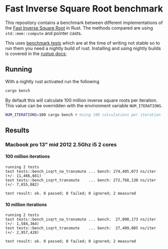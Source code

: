 
Fast Inverse Square Root benchmark
=================================

This repository contains a benchmark between different implementations of the [Fast Inverse Square Root](https://en.wikipedia.org/wiki/Fast_inverse_square_root) in Rust. The methods compared are using `std::mem::compute` and pointer casts.

This uses [benchmark tests](https://doc.rust-lang.org/book/benchmark-tests.html) which are at the time of writing not stable so to run them you need a nightly build of rust. Installing and using nightly builds is covered in the [rustup docs](https://github.com/rust-lang-nursery/rustup.rs#working-with-nightly-rust);


Running
-------

With a nightly rust activated run the following

```bash
cargo bench
```

By default this will calculate 100 million inverse square roots per iteration. This value can be overridden with the environment variable `NUM_ITERATIONS`.

```bash
NUM_ITERATIONS=100 cargo bench # Using 100 calculations per iteration
```


Results
-------

### Macbook pro 13" mid 2012 2.5Ghz i5 2 cores



#### 100 million iterations

```
running 2 tests
test tests::bench_isqrt_no_transmute ... bench: 274,405,073 ns/iter (+/- 11,466,661)
test tests::bench_isqrt_transmute    ... bench: 272,768,130 ns/iter (+/- 7,655,082)

test result: ok. 0 passed; 0 failed; 0 ignored; 2 measured
```





#### 10 million iterations

````
running 2 tests
test tests::bench_isqrt_no_transmute ... bench:  27,098,173 ns/iter (+/- 1,584,364)
test tests::bench_isqrt_transmute    ... bench:  27,409,085 ns/iter (+/- 2,957,428)

test result: ok. 0 passed; 0 failed; 0 ignored; 2 measured

````

